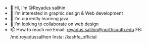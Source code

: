 - 👋 Hi, I’m @Reyadus salihin
- 👀 I’m interested in graphic design & Web development
- 🌱 I’m currently learning java
- 💞️ I’m looking to collaborate on web design
- 📫 How to reach me 
Email: reyadus.salihin@northsouth.edu
FB: /md.reyadussalihen
Insta: /kashfe_official

<!---
Reyadus/Reyadus is a ✨ special ✨ repository because its `README.md` (this file) appears on your GitHub profile.
You can click the Preview link to take a look at your changes.
--->
